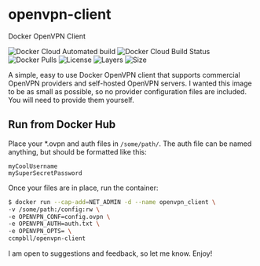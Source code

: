 # openvpn-client

Docker OpenVPN Client

![Docker Cloud Automated build](https://img.shields.io/docker/cloud/automated/ccmpbll/openvpn-client.svg?style=flat-square) ![Docker Cloud Build Status](https://img.shields.io/docker/cloud/build/ccmpbll/openvpn-client.svg?style=flat-square) ![Docker Pulls](https://img.shields.io/docker/pulls/ccmpbll/openvpn-client.svg?style=flat-square) ![License](https://img.shields.io/badge/License-GPLv3-blue.svg?style=flat-square) ![Layers](https://img.shields.io/microbadger/layers/ccmpbll/openvpn-client/latest.svg?style=flat-square) ![Size](https://img.shields.io/microbadger/image-size/ccmpbll/openvpn-client/latest.svg?style=flat-square)

A simple, easy to use Docker OpenVPN client that supports commercial OpenVPN providers and self-hosted OpenVPN servers. I wanted this image to be as small as possible, so no provider configuration files are included. You will need to provide them yourself.

## Run from Docker Hub

Place your *.ovpn and auth files in `/some/path/`. The auth file can be named anything, but should be formatted like this:

```
myCoolUsername
mySuperSecretPassword
```

Once your files are in place, run the container:

```bash
$ docker run --cap-add=NET_ADMIN -d --name openvpn_client \
-v /some/path:/config:rw \
-e OPENVPN_CONF=config.ovpn \
-e OPENVPN_AUTH=auth.txt \
-e OPENVPN_OPTS= \
ccmpbll/openvpn-client
```

I am open to suggestions and feedback, so let me know. Enjoy!
